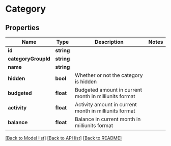 # Category

## Properties
Name | Type | Description | Notes
------------ | ------------- | ------------- | -------------
**id** | **string** |  | 
**categoryGroupId** | **string** |  | 
**name** | **string** |  | 
**hidden** | **bool** | Whether or not the category is hidden | 
**budgeted** | **float** | Budgeted amount in current month in milliunits format | 
**activity** | **float** | Activity amount in current month in milliunits format | 
**balance** | **float** | Balance in current month in milliunits format | 

[[Back to Model list]](../README.md#documentation-for-models) [[Back to API list]](../README.md#documentation-for-api-endpoints) [[Back to README]](../README.md)


